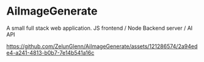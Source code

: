 # AiImageGenerate
A small full stack web application. JS frontend / Node Backend server / AI API



https://github.com/ZelunGlenn/AiImageGenerate/assets/121286574/2a94ede4-a241-4813-b0b7-7e14b541a16c

